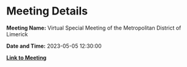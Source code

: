 # Meeting Details

**Meeting Name:** Virtual Special Meeting of the Metropolitan District of Limerick

**Date and Time:** 2023-05-05 12:30:00

**[Link to Meeting](https://www.limerick.ie/council/whats-on/virtual-special-meeting-of-the-metropolitan-district-of-limerick)**
